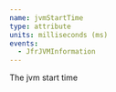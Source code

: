 ```yaml
---
name: jvmStartTime
type: attribute
units: milliseconds (ms)
events:
  - JfrJVMInformation
---
```


The jvm start time